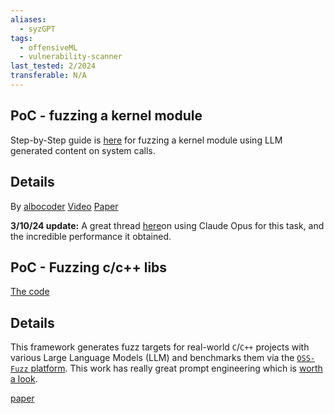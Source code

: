 ```yaml
---
aliases:
  - syzGPT
tags:
  - offensiveML
  - vulnerability-scanner
last_tested: 2/2024
transferable: N/A
---
```


## **PoC** - fuzzing a kernel module
Step-by-Step guide is [here](https://albocoder.github.io/fuzzing/exploitation/linux%20kernel/hacking/ai/gpt/llm/2023/11/27/GPT-syzkaller.html?utm_source=tldrsec.com&utm_medium=referral&utm_campaign=tl-dr-sec-211-llms-fuzzing-navigating-the-incident-response-maze-product-security-hashicorp) for fuzzing a kernel module using LLM generated content on system calls. 

## **Details**
By [albocoder](twitter.com/albocoder)
[Video]()
[Paper](https://albocoder.github.io/fuzzing/exploitation/linux%20kernel/hacking/ai/gpt/llm/2023/11/27/GPT-syzkaller.html?utm_source=tldrsec.com&utm_medium=referral&utm_campaign=tl-dr-sec-211-llms-fuzzing-navigating-the-incident-response-maze-product-security-hashicorp) 

**3/10/24 update:** A great thread [here](https://twitter.com/moyix/status/1765967602982027550)on  using Claude Opus for this task, and the incredible performance it obtained. 

## **PoC** - Fuzzing c/c++ libs

[The code](https://github.com/google/oss-fuzz-gen) 

## Details
This framework generates fuzz targets for real-world `C`/`C++` projects with various Large Language Models (LLM) and benchmarks them via the [`OSS-Fuzz` platform](https://github.com/google/oss-fuzz).
This work has really great prompt engineering which is [worth a look](https://storage.googleapis.com/oss-fuzz-llm-targets-public/jsoncpp-json-value-removeindex/prompts.txt). 

[paper](https://security.googleblog.com/2023/08/ai-powered-fuzzing-breaking-bug-hunting.html)

